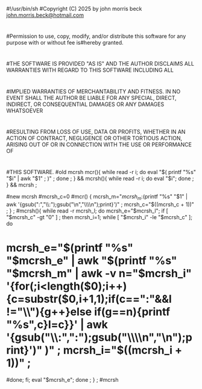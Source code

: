 #!/usr/bin/sh
#Copyright (C) 2025 by john morris beck <john.morris.beck@hotmail.com>
#
#Permission to use, copy, modify, and/or distribute this software for any purpose with or without fee is#hereby granted.
#
#THE SOFTWARE IS PROVIDED "AS IS" AND THE AUTHOR DISCLAIMS ALL WARRANTIES WITH REGARD TO THIS SOFTWARE INCLUDING ALL
#
#IMPLIED WARRANTIES OF MERCHANTABILITY AND FITNESS. IN NO EVENT SHALL THE AUTHOR BE LIABLE FOR ANY SPECIAL, DIRECT, INDIRECT, OR CONSEQUENTIAL DAMAGES OR ANY DAMAGES WHATSOEVER
#
#RESULTING FROM LOSS OF USE, DATA OR PROFITS, WHETHER IN AN ACTION OF CONTRACT, NEGLIGENCE OR OTHER TORTIOUS ACTION, ARISING OUT OF OR IN CONNECTION WITH THE USE OR PERFORMANCE OF
#
#THIS SOFTWARE.
#old mcrsh
mcr(){ while read -r i; do eval "$( printf "%s" "$i" | awk "$1" ; )" ; done ; } &&
mcrsh(){ while read -r i; do eval "$i"; done ; } &&
mcrsh ; 

#new mcrsh
#mcrsh_c=0
#mcr() { mcrsh_m="$mcrsh_m:$(printf "%s" "$1" | awk '{gsub(":","\\:");gsub("\n","\\\\n");print}')" ; mcrsh_c="$((mcrsh_c + 1))" ; } ;
#mcrsh(){ while read -r mcrsh_l; do mcrsh_e="$mcrsh_l"; if [ "$mcrsh_c" -gt "0" ] ; then mcrsh_i=1; while [ "$mcrsh_i" -le "$mcrsh_c" ]; do 
#								      mcrsh_e="$(printf "%s" "$mcrsh_e" | awk "$(printf "%s" "$mcrsh_m" | awk -v n="$mcrsh_i" '{for(;i<length($0);i++){c=substr($0,i+1,1);if(c==":"&&l !="\\"){g++}else if(g==n){printf "%s",c}l=c}}' | awk '{gsub("\\:",":");gsub("\\\\n","\n");print}')" )" ; mcrsh_i="$((mcrsh_i + 1))" ; 
#done; fi; eval "$mcrsh_e"; done ; } ;
#mcrsh
